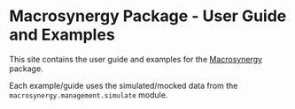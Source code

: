 # Macrosynergy Package - User Guide and Examples

This site contains the user guide and examples for the
[Macrosynergy](https://github.com/macrosynergy/macrosynergy) package.

Each example/guide uses the simulated/mocked data from the `macrosynergy.management.simulate` module.

